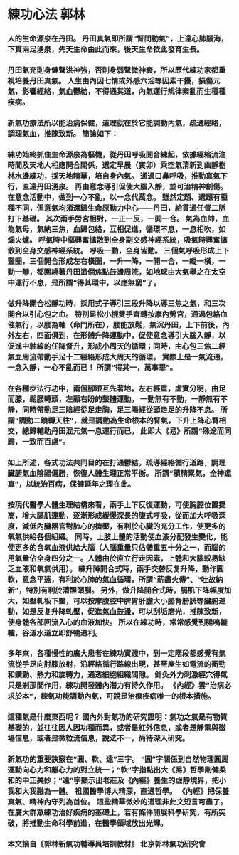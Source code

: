 # 練功心法    郭林

### 人的生命源泉在丹田。 丹田真氣即所謂“腎間動氣”，上達心肺腦海，下貫兩足湧泉，先天生命由此而來，後天生命依此發育生長。
### 丹田氣充則身健聲洪神強，否則身弱聲微神衰，所以歷代練功家都重視培養丹田真氣。 人生由內因七情或外感六淫等因素干擾，損傷元氣，影響經絡，氣血鬱結，不得通其道，內氣運行規律紊亂而生種種疾病。
### 新氣功療法所以能治病保健，道理就在於它能調動內氣，疏通經絡，調理氣血，推陳致新。 簡論如下：
### 練功始終抓住生命源泉為樞機，從丹田呼吸開合練起，依據經絡流注時間及天地人相應開合關係，選定早晨（寅卯）乘空氣清新到幽靜樹林水邊練功，採天地精華，培自身內氣。 通過口鼻呼吸，推動真氣下行，直達丹田湧泉。 再由意念導引促使大腦入靜，並可治精神創傷。 在意念活動中，做到一心不亂，以一念代萬念。 雖然定題、選題有種種不同，但意氣均須還歸生命原動力中心——丹田，給貫通任督二脈打下基礎。 其次兩手勞宮相對，一正一反，一開一合。 氣為血帥，血為氣母，氣納三焦，血歸包絡，互相促進，循環不息，一息相吹，如煽火爐。 呼氣時中樞興奮擴散到全身副交感神經系統，吸氣時興奮擴散到全身交感神經系統。 呼吸一動，全身皆動。 三個氣呼吸形成上下豎圈，三個開合形成左右橫圈，一升一降，一開一合，一縱一橫，一動一靜，都圍繞著丹田這個焦點鼓盪周流，如地球由大氣舉之在太空中運行不息，是所謂“得其環中，以應無窮”了。
### 做升降開合松靜功時，採用式子導引三段升降以導三焦之氣，和三次開合以引心包之血。 特別是松小棍雙手齊轉按摩內勞宮，通過包絡血催氣行，以腰為軸（命門所在），腰能放鬆，氣沉丹田，上下前後，內外左右，四面俱到，在形體升降運動中，促使意念導引大腦入靜，以促進中軸線的任降督升，形成小周天的循環；同時，由心包三焦二經氣血周流帶動手足十二經絡形成大周天的循環。 實際上是一氣流通，一念入靜，一心不亂而已！ 所謂“得其一，萬事畢”。
### 在各種步法行功中，兩個腳跟互先著地，左右輕重，虛實分明，由足而膝，鬆腰轉頭，左顧右盼的整體運動。 一動無有不動，一靜無有不靜，同時帶動足三陰經從足走胸，足三陽經從頭走足的升降不息。 所謂“調動二蹺轉天柱”，就是調動為生命根本的腎氣，下升上降心腎相交，總歸輔助丹田混元氣一息運行而已。 此即大《易》所謂“殊途而同歸，一致而百慮”。
### 如上所述，各式功法共同目的在打通鬱結，疏導經絡循行道路，調理臟腑氣血陰陽偏勝，恢復人體生理正常平衡。 所謂“積精累氣，全神還真”，以統治百病，保健延年之理在此。
### 按現代醫學人體生理結構來看，兩手上下反復運動，可使胸腔位置提高，增大膈肌運動，逐漸形成緩慢深長的腹式呼吸，從而加大呼吸深度，減低內臟器官對肺心的擠壓，有利於心臟的充分工作，使更多的氧氣供給各個組織。 同時，上肢上體的活動使血液分配發生變化，能使更多的含氧血液供給大腦（人腦重量只佔體重五十分之一，而腦的用氧量佔全身四分之一。人體由於直立行走因素，上體和大腦較易缺乏血液和氧氣供用）。 練升降開合式時，兩手交替反复升降，動作圓軟，意念平遠，有利於心肺的氣血循環，所謂“薪盡火傳”、“吐故納新”，特別有利於清醒頭腦。 另外，做升降開合式時，膈肌下降幅度加大，如壓軋板下壓，可以按摩腹腔中脾胃肝膽大小腸腎膀胱等臟腑運動，如是反复升降軋壓，促進氣血鼓盪，可以刮垢磨光，推陳致新，使身體各部回流入心的血液加快。 所以在練功時，常常感覺到腸鳴轆轤，谷道水道立即舒暢通利。
### 多年來，各種慢性的廣大患者在練功實踐中，到一定階段都感覺有氣流從手足向肘膝放射，沿經絡循行路線出現，甚至產生如電流的衝勁和鑽勁、熱力和旋轉力，通透細胞組織間隙。 針灸外力刺激經穴得氣只是剎那間作用，練功開發體內潛力有持久作用。  《內經》雲“治病必求於本”，練氣功能調動內氣，可說是治療疾病唯一的根本措施。
### 這種氣是什麼東西呢？ 國內外對氣功的研究證明：氣功之氣是有物質基礎的，並往往因人因功種而異，或者是紅外信息，或者是靜電與磁場信息，或者是微粒流信息，說法不一，尚待深入研究。
### 新氣功的重要訣竅在“圓、軟、遠”三字。  “圓”字關係到自然物理圓周運動向心力和離心力的對立統一；“軟”字指點出大《易》哲學剛健柔和的中正美妙；“遠”字顯示出老莊及《內經》養生的虛靜境界，把小我和大我融為一體。 祖國醫學博大精深，直通哲學。  《內經》把保養真氣、精神內守列為首位。 這些精華微妙的道理非此文短言可盡了。 在廣大群眾練功治好疾病的基礎上，若有條件開展科學研究，有所突破，將推動生命科學前進，在醫學領域放出光輝。

### 本文摘自《郭林新氣功輔導員培訓教材》 北京郭林氣功研究會 
